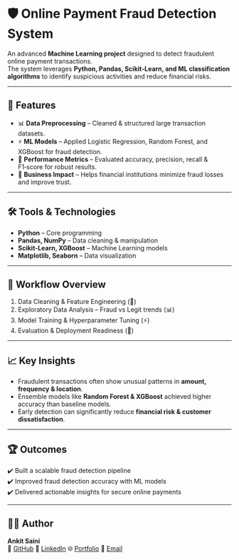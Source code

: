 # 🛡️ Online Payment Fraud Detection System  

An advanced **Machine Learning project** designed to detect fraudulent online payment transactions.  
The system leverages **Python, Pandas, Scikit‑Learn, and ML classification algorithms** to identify suspicious activities and reduce financial risks.  

---

## 🚀 Features  
- 📊 **Data Preprocessing** – Cleaned & structured large transaction datasets.  
- ⚡ **ML Models** – Applied Logistic Regression, Random Forest, and XGBoost for fraud detection.  
- 🎯 **Performance Metrics** – Evaluated accuracy, precision, recall & F1‑score for robust results.  
- 🔐 **Business Impact** – Helps financial institutions minimize fraud losses and improve trust.  

---

## 🛠️ Tools & Technologies  
- **Python** – Core programming  
- **Pandas, NumPy** – Data cleaning & manipulation  
- **Scikit‑Learn, XGBoost** – Machine Learning models  
- **Matplotlib, Seaborn** – Data visualization  

---

## 📸 Workflow Overview  
1. Data Cleaning & Feature Engineering (🧹)  
2. Exploratory Data Analysis – Fraud vs Legit trends (📊)  
3. Model Training & Hyperparameter Tuning (⚡)  
4. Evaluation & Deployment Readiness (🎯)  

---

## 📈 Key Insights  
- Fraudulent transactions often show unusual patterns in **amount, frequency & location**.  
- Ensemble models like **Random Forest & XGBoost** achieved higher accuracy than baseline models.  
- Early detection can significantly reduce **financial risk & customer dissatisfaction**.  

---

## 🏆 Outcomes  
✔️ Built a scalable fraud detection pipeline  
✔️ Improved fraud detection accuracy with ML models  
✔️ Delivered actionable insights for secure online payments  

---

## 👨‍💻 Author   
**Ankit Saini**  
🐙 [GitHub](https://github.com/ankitsaini605) 🔗 [LinkedIn](https://linkedin.com/in/ankitsaini605) 🌐 [Portfolio](https://ankitsaini605.github.io/) 📧 [Email](https://ankitsaini24082002@gmail.com)   
